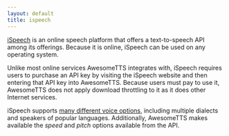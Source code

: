 ```yaml
---
layout: default
title: ispeech
---
```


<a href="http://www.ispeech.org" rel="external noreferrer">iSpeech</a> is
  an online speech platform that offers a text-to-speech API among its
  offerings. Because it is online, iSpeech can be used on any operating
  system.

Unlike most online services AwesomeTTS integrates with, iSpeech requires
  users to purchase an API key by visiting the iSpeech website and then
  entering that API key into AwesomeTTS. Because users must pay to use it,
  AwesomeTTS does not apply download throttling to it as it does other
  Internet services.


  iSpeech supports
  <a href="http://www.ispeech.org/api#49630ddd8394f977050dbc53df0f73c6a1fd9d0d"
     rel="external noreferrer">many different voice options</a>,
  including multiple dialects and speakers of popular languages. Additionally,
  AwesomeTTS makes available the <em>speed</em> and <em>pitch</em> options
  available from the API.
  